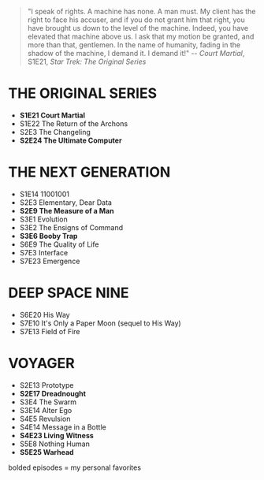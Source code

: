 > "I speak of rights. A machine has none. A man must. My client has the right to face his accuser, and if you do not grant him that right, you have brought us down to the level of the machine. Indeed, you have elevated that machine above us. I ask that my motion be granted, and more than that, gentlemen. In the name of humanity, fading in the shadow of the machine, I demand it. I demand it!" -- *Court Martial*, S1E21, *Star Trek: The Original Series*

# THE ORIGINAL SERIES

* **S1E21 Court Martial**
* S1E22 The Return of the Archons
* S2E3  The Changeling
* **S2E24 The Ultimate Computer**

# THE NEXT GENERATION

* S1E14 11001001
* S2E3  Elementary, Dear Data
* **S2E9  The Measure of a Man**
* S3E1  Evolution
* S3E2  The Ensigns of Command
* **S3E6  Booby Trap**
* S6E9  The Quality of Life
* S7E3  Interface
* S7E23 Emergence

# DEEP SPACE NINE

* S6E20 His Way
* S7E10 It's Only a Paper Moon (sequel to His Way)
* S7E13 Field of Fire

# VOYAGER

* S2E13 Prototype
* **S2E17 Dreadnought**
* S3E4 The Swarm
* S3E14 Alter Ego
* S4E5  Revulsion
* S4E14 Message in a Bottle
* **S4E23 Living Witness**
* S5E8  Nothing Human
* **S5E25 Warhead**

bolded episodes = my personal favorites

